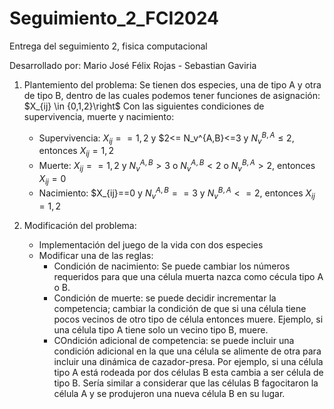 # Seguimiento_2_FCI2024
Entrega del seguimiento 2, fisica computacional

Desarrollado por: 
Mario José Félix Rojas - Sebastian Gaviria
1. Plantemiento del problema:
Se tienen dos especies, una de tipo A y otra de tipo B, dentro de las cuales podemos tener funciones de asignación:
$X_{ij} \in {0,1,2}\right$
Con las siguientes condiciones de supervivencia, muerte y nacimiento:

    * Supervivencia:
        $X_{ij} == 1,2$ y $2<= N_v^{A,B}<=3 y $N_v^{B,A} \leq 2$, entonces $X_{ij} = 1,2$
    * Muerte: 
        $X_{ij} == 1,2$ y $N_v^{A,B} >3$ o $N_v^{A,B} <2$ o $N_v^{B,A}>2$, entonces $X_{ij}=0$
    * Nacimiento:
        $X_{ij}==0 y $N_v^{A,B}==3$ y $N_v^{B,A}<=2$, entonces $X_{ij}=1,2$
2. Modificación del problema:

    * Implementación del juego de la vida con dos especies 
    * Modificar una de las reglas:
        - Condición de nacimiento: Se puede cambiar los números requeridos para que una célula muerta nazca como cécula tipo A o B.
        - Condición de muerte: se puede decidir incrementar la competencia; cambiar la condición de que si una célula tiene pocos vecinos de otro tipo de célula entonces muere. Ejemplo, si una célula tipo A tiene solo un vecino tipo B, muere.
        - COndición adicional de competencia: se puede incluir una condición adicional en la que una célula se alimente de otra para incluir una dinámica de cazador-presa. Por ejemplo, si una célula tipo A está rodeada por dos células B esta cambia a ser célula de tipo B. Sería similar a considerar que las células B fagocitaron la célula A y se produjeron una nueva célula B en su lugar.

